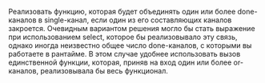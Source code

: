 Реализовать функцию, которая будет объединять один или более
done-каналов в single-канал, если один из его составляющих каналов
закроется.
Очевидным вариантом решения могло бы стать выражение при
использованием select, которое бы реализовывало эту связь, однако
иногда неизвестно общее число done-каналов, с которыми вы
работаете в рантайме. В этом случае удобнее использовать вызов
единственной функции, которая, приняв на вход один или более
or-каналов, реализовывала бы весь функционал.
